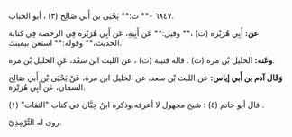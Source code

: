 ٦٨٤٧ -** ت:** يَحْيَى بن أَبي صَالِح (٣) ، أبو الحباب.

**عن:** أَبِي هُرَيْرة (ت) ،** وقيل:** عَن أَبِيهِ، عَن أَبِي هُرَيْرة فِي الرخصة فِي كتابة الحديث،** وقوله:** استعن بيمينك.

**وعَنه:** الخليل بْن مرة (ت) . قاله قتيبة (ت) ، عن الليث ابن سَعْد، عَنِ الخليل بْن مرة.

**وَقَال آدم بن أَبي إياس:** عن الليث بْن سعد، عن الخليل ابن مرة، عَنْ يَحْيَى بْن أَبي صَالِح السمان، عَن أَبِي هُرَيْرة.

قال أبو حاتم (٤) : شيخ مجهول لا أعرفه.وذكره ابنُ حِبَّان في كتاب "الثقات" (١) .

روى له التِّرْمِذِيّ.